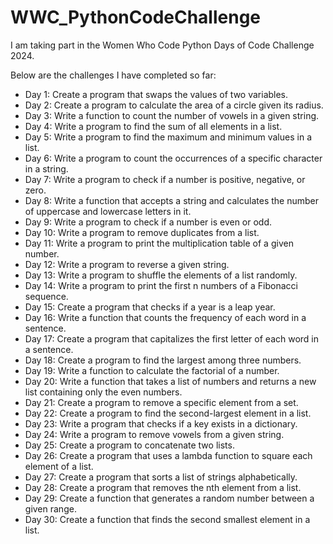 # WWC_PythonCodeChallenge
I am taking part in the Women Who Code Python Days of Code Challenge 2024.

Below are the challenges I have completed so far:

- Day 1: Create a program that swaps the values of two variables.
- Day 2: Create a program to calculate the area of a circle given its radius.
- Day 3: Write a function to count the number of vowels in a given string.
- Day 4: Write a program to find the sum of all elements in a list.
- Day 5: Write a program to find the maximum and minimum values in a list.
- Day 6: Write a program to count the occurrences of a specific character in a string.
- Day 7: Write a program to check if a number is positive, negative, or zero.
- Day 8: Write a function that accepts a string and calculates the number of uppercase and lowercase letters in it.
- Day 9: Write a program to check if a number is even or odd.
- Day 10: Write a program to remove duplicates from a list.
- Day 11: Write a program to print the multiplication table of a given number.
- Day 12: Write a program to reverse a given string.
- Day 13: Write a program to shuffle the elements of a list randomly.
- Day 14: Write a program to print the first n numbers of a Fibonacci sequence.
- Day 15: Create a program that checks if a year is a leap year.
- Day 16: Write a function that counts the frequency of each word in a sentence.
- Day 17: Create a program that capitalizes the first letter of each word in a sentence.
- Day 18: Create a program to find the largest among three numbers.
- Day 19: Write a function to calculate the factorial of a number.
- Day 20: Write a function that takes a list of numbers and returns a new list containing only the even numbers.
- Day 21: Create a program to remove a specific element from a set.
- Day 22: Create a program to find the second-largest element in a list.
- Day 23: Write a program that checks if a key exists in a dictionary.
- Day 24: Write a program to remove vowels from a given string.
- Day 25: Create a program to concatenate two lists.
- Day 26: Create a program that uses a lambda function to square each element of a list.
- Day 27: Create a program that sorts a list of strings alphabetically.
- Day 28: Create a program that removes the nth element from a list.
- Day 29: Create a function that generates a random number between a given range.
- Day 30: Create a function that finds the second smallest element in a list.
